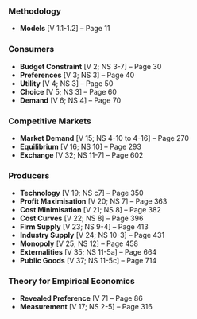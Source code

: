 ### Methodology

- **Models** [V 1.1-1.2] – Page 11
### Consumers

- **Budget Constraint** [V 2; NS 3-7] – Page 30
- **Preferences** [V 3; NS 3] – Page 40
- **Utility** [V 4; NS 3] – Page 50
- **Choice** [V 5; NS 3] – Page 60
- **Demand** [V 6; NS 4] – Page 70
### Competitive Markets

- **Market Demand** [V 15; NS 4-10 to 4-16] – Page 270
- **Equilibrium** [V 16; NS 10] – Page 293
- **Exchange** [V 32; NS 11-7] – Page 602
### Producers

- **Technology** [V 19; NS c7] – Page 350
- **Profit Maximisation** [V 20; NS 7] – Page 363
- **Cost Minimisation** [V 21; NS 8] – Page 382
- **Cost Curves** [V 22; NS 8] – Page 396
- **Firm Supply** [V 23; NS 9-4] – Page 413
- **Industry Supply** [V 24; NS 10-3] – Page 431
- **Monopoly** [V 25; NS 12] – Page 458
- **Externalities** [V 35; NS 11-5a] – Page 664
- **Public Goods** [V 37; NS 11-5c] – Page 714
### Theory for Empirical Economics

- **Revealed Preference** [V 7] – Page 86
- **Measurement** [V 17; NS 2-5] – Page 316